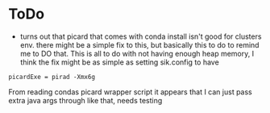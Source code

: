 # ToDo

- turns out that picard that comes with conda install isn't good for clusters env.
there might be a simple fix to this, but basically this to do to remind me to DO that.
This is all to do with not having enough heap memory, I think the fix might be as simple
as setting sik.config to have

```
picardExe = pirad -Xmx6g
```

From reading condas picard wrapper script it appears that I can just pass extra java args
through like that, needs testing

